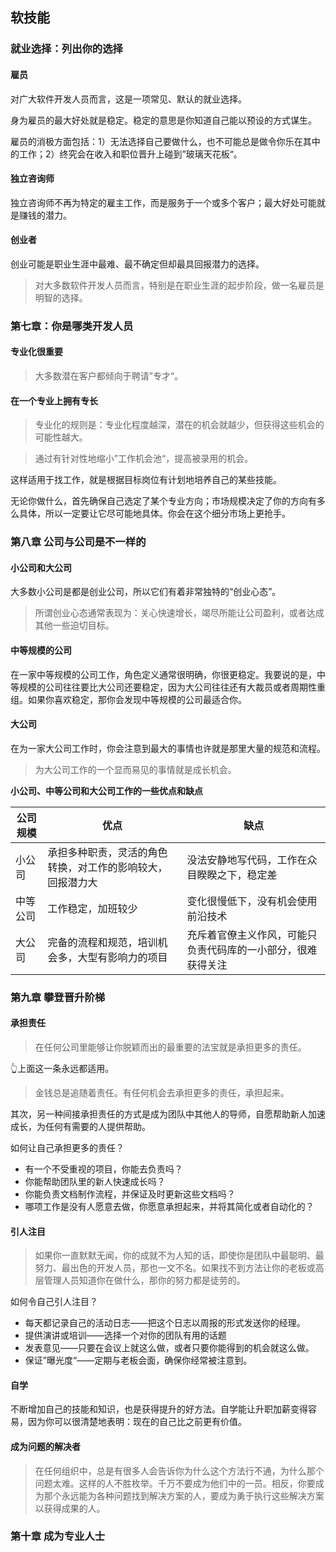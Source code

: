 ## 软技能

### 就业选择：列出你的选择

#### 雇员

对广大软件开发人员而言，这是一项常见、默认的就业选择。

身为雇员的最大好处就是稳定。稳定的意思是你知道自己能以预设的方式谋生。

雇员的消极方面包括：1）无法选择自己要做什么，也不可能总是做令你乐在其中的工作；2）终究会在收入和职位晋升上碰到”玻璃天花板“。

#### 独立咨询师

独立咨询师不再为特定的雇主工作，而是服务于一个或多个客户；最大好处可能就是赚钱的潜力。

#### 创业者

创业可能是职业生涯中最难、最不确定但却最具回报潜力的选择。

> 对大多数软件开发人员而言，特别是在职业生涯的起步阶段，做一名雇员是明智的选择。



### 第七章：你是哪类开发人员

#### 专业化很重要

> 大多数潜在客户都倾向于聘请”专才“。

#### 在一个专业上拥有专长

> 专业化的规则是：专业化程度越深，潜在的机会就越少，但获得这些机会的可能性越大。

> 通过有针对性地缩小”工作机会池“，提高被录用的机会。

这样适用于找工作，就是根据目标岗位有计划地培养自己的某些技能。



无论你做什么，首先确保自己选定了某个专业方向；市场规模决定了你的方向有多么具体，所以一定要让它尽可能地具体。你会在这个细分市场上更抢手。



### 第八章 公司与公司是不一样的

#### 小公司和大公司

大多数小公司是都是创业公司，所以它们有着非常独特的“创业心态”。

> 所谓创业心态通常表现为：关心快速增长，竭尽所能让公司盈利，或者达成其他一些迫切目标。

#### 中等规模的公司

在一家中等规模的公司工作，角色定义通常很明确，你很更稳定。我要说的是，中等规模的公司往往要比大公司还要稳定，因为大公司往往还有大裁员或者周期性重组。如果你喜欢稳定，那你会发现中等规模的公司最适合你。

#### 大公司

在为一家大公司工作时，你会注意到最大的事情也许就是那里大量的规范和流程。

> 为大公司工作的一个显而易见的事情就是成长机会。

**小公司、中等公司和大公司工作的一些优点和缺点**

| 公司规模 | 优点                                                       | 缺点                                                         |
| -------- | ---------------------------------------------------------- | ------------------------------------------------------------ |
| 小公司   | 承担多种职责，灵活的角色转换，对工作的影响较大，回报潜力大 | 没法安静地写代码，工作在众目睽睽之下，稳定差                 |
| 中等公司 | 工作稳定，加班较少                                         | 变化很慢低下，没有机会使用前沿技术                           |
| 大公司   | 完备的流程和规范，培训机会多，大型有影响力的项目           | 充斥着官僚主义作风，可能只负责代码库的一小部分，很难获得关注 |



### 第九章 攀登晋升阶梯

#### 承担责任

> 在任何公司里能够让你脱颖而出的最重要的法宝就是承担更多的责任。

👆上面这一条永远都适用。

> 金钱总是追随着责任。有任何机会去承担更多的责任，承担起来。

其次，另一种间接承担责任的方式是成为团队中其他人的导师，自愿帮助新人加速成长，为任何有需要的人提供帮助。



如何让自己承担更多的责任？

- 有一个不受重视的项目，你能去负责吗？
- 你能帮助团队里的新人快速成长吗？
- 你能负责文档制作流程，并保证及时更新这些文档吗？
- 哪项工作是没有人愿意去做，你愿意承担起来，并将其简化或者自动化的？



#### 引人注目

> 如果你一直默默无闻，你的成就不为人知的话，即使你是团队中最聪明、最努力、最出色的开发人员，那也一文不名。如果找不到方法让你的老板或高层管理人员知道你在做什么，那你的努力都是徒劳的。

如何令自己引人注目？

- 每天都记录自己的活动日志——把这个日志以周报的形式发送你的经理。
- 提供演讲或培训——选择一个对你的团队有用的话题
- 发表意见——只要在会议上就这么做，或者只要你能得到的机会就这么做。
- 保证”曝光度“——定期与老板会面，确保你经常被注意到。



#### 自学

不断增加自己的技能和知识，也是获得提升的好方法。自学能让升职加薪变得容易，因为你可以很清楚地表明：现在的自己比之前更有价值。



#### 成为问题的解决者

> 在任何组织中，总是有很多人会告诉你为什么这个方法行不通，为什么那个问题太难。这样的人不胜枚举。千万不要成为他们中的一员。相反，你要成为那个永远能为各种问题找到解决方案的人，要成为勇于执行这些解决方案以获得成果的人。



### 第十章 成为专业人士





